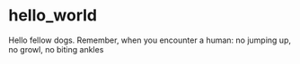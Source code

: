 # hello_world

Hello fellow dogs.
Remember, when you encounter a human: no jumping up, no growl, no biting ankles
